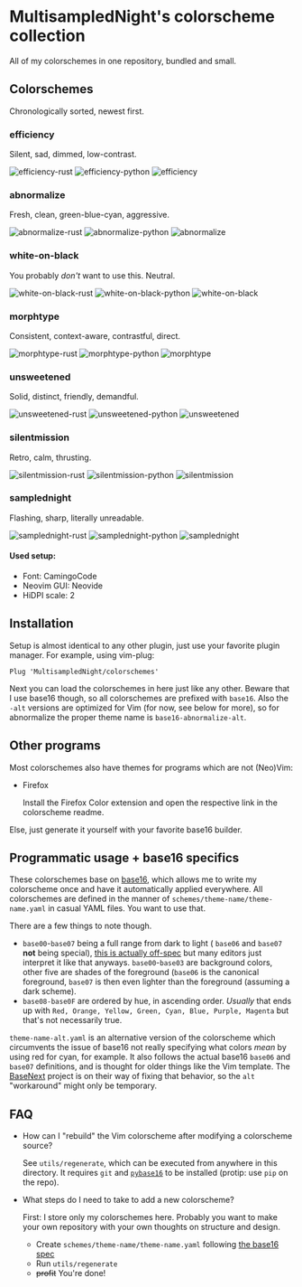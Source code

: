 # MultisampledNight's colorscheme collection

All of my colorschemes in one repository, bundled and small.


## Colorschemes

Chronologically sorted, newest first.

### efficiency

Silent, sad, dimmed, low-contrast.

![efficiency-rust](https://user-images.githubusercontent.com/80128916/183382915-27073eb3-a73b-4178-9e64-c532cd4d5c8c.png)
![efficiency-python](https://user-images.githubusercontent.com/80128916/183382911-c7c50ac2-6c95-47fb-b7bc-635f0bc2a0b3.png)
![efficiency](https://user-images.githubusercontent.com/80128916/183383232-f15436e9-c6e5-4da6-8372-80885c1109ce.png)

### abnormalize

Fresh, clean, green-blue-cyan, aggressive.

![abnormalize-rust](https://user-images.githubusercontent.com/80128916/178453652-6a4847a2-5530-4cf6-a70e-b46d2d4deb6c.png)
![abnormalize-python](https://user-images.githubusercontent.com/80128916/178453656-efb67c62-ca4c-4a1f-8e7a-969335b52e8a.png)
![abnormalize](https://user-images.githubusercontent.com/80128916/178453529-8066e971-dbbd-4994-abd0-caa4a3d64a5d.png)

### white-on-black

You probably _don't_ want to use this. Neutral.

![white-on-black-rust](https://user-images.githubusercontent.com/80128916/178453560-74f7af20-1db4-4620-8129-0bbd5660031b.png)
![white-on-black-python](https://user-images.githubusercontent.com/80128916/178453571-b2a30504-073a-47a6-98f8-5a374792133a.png)
![white-on-black](https://user-images.githubusercontent.com/80128916/178453506-a32039de-ae75-4178-9c51-72a9f4a098e9.png)

### morphtype

Consistent, context-aware, contrastful, direct.

![morphtype-rust](https://user-images.githubusercontent.com/80128916/178453643-ab1930ec-77e7-46fc-88c0-213f65ec567f.png)
![morphtype-python](https://user-images.githubusercontent.com/80128916/178453646-5a89cf2c-62fc-490d-93a1-21f65ca99413.png)
![morphtype](https://user-images.githubusercontent.com/80128916/178453525-0e8bdae9-f57c-4b5b-93e9-4bc822bff359.png)

### unsweetened

Solid, distinct, friendly, demandful.

![unsweetened-rust](https://user-images.githubusercontent.com/80128916/178453575-f3d72c89-a671-4aeb-9709-8067d54102a2.png)
![unsweetened-python](https://user-images.githubusercontent.com/80128916/178453582-459802f7-d89d-4a26-a10d-8d38d561efab.png)
![unsweetened](https://user-images.githubusercontent.com/80128916/178453512-99cd5a3e-5300-4ad0-9d63-79ff05108b80.png)

### silentmission

Retro, calm, thrusting.

![silentmission-rust](https://user-images.githubusercontent.com/80128916/178453597-de0d0120-2511-4de7-9be6-5e3be9518e51.png)
![silentmission-python](https://user-images.githubusercontent.com/80128916/178453606-c7e361ae-e098-4c38-aae7-3f3b0d85956c.png)
![silentmission](https://user-images.githubusercontent.com/80128916/178453516-016b599d-e2c9-45ff-bcaa-2497c5ad090f.png)

### samplednight

Flashing, sharp, literally unreadable.

![samplednight-rust](https://user-images.githubusercontent.com/80128916/178453610-20555a5e-6f88-4197-92c1-ce9157cdbf5e.png)
![samplednight-python](https://user-images.githubusercontent.com/80128916/178453634-ec42446c-e158-456d-9a3b-e5dbb9871904.png)
![samplednight](https://user-images.githubusercontent.com/80128916/178453522-4ff4cd07-1ada-4e09-889f-6943df44144f.png)

#### Used setup:

- Font: CamingoCode
- Neovim GUI: Neovide
- HiDPI scale: 2

## Installation

Setup is almost identical to any other plugin, just use your favorite plugin
manager. For example, using vim-plug:

```vim
Plug 'MultisampledNight/colorschemes'
```

Next you can load the colorschemes in here just like any other. Beware that I
use base16 though, so all colorschemes are prefixed with `base16`. Also the
`-alt` versions are optimized for Vim (for now, see below for more), so for
abnormalize the proper theme name is `base16-abnormalize-alt`.

## Other programs

Most colorschemes also have themes for programs which are not (Neo)Vim:

- Firefox
	
	Install the Firefox Color extension and open the respective link in the
	colorscheme readme.

Else, just generate it yourself with your favorite base16 builder.

## Programmatic usage + base16 specifics

These colorschemes base on [base16](https://github.com/base16-project/home), which
allows me to write my colorscheme once and have it automatically applied
everywhere. All colorschemes are defined in the manner of
`schemes/theme-name/theme-name.yaml` in casual YAML files. You want to use that.

There are a few things to note though.

- `base00`-`base07` being a full range from dark to light (
	`base06` and `base07` **not** being special), [this is actually
	off-spec](https://github.com/base16-project/base16/blob/099f69eebafa085105c4f49c8095491e565e66a8/styling.md)
	but many editors just interpret it like that anyways. `base00`-`base03` are
	background colors, other five are shades of the foreground (`base06` is the
	canonical foreground, `base07` is then even lighter than the foreground
	(assuming a dark scheme).
- `base08-base0F` are ordered by hue, in ascending order.
	_Usually_ that ends up with `Red, Orange, Yellow, Green, Cyan, Blue, Purple,
	Magenta` but that's not necessarily true.

`theme-name-alt.yaml` is an alternative version of the colorscheme which
circumvents the issue of base16 not really specifying what colors _mean_ by
using red for cyan, for example. It also follows the actual base16 `base06`
and `base07` definitions, and is thought for older things like the Vim template.
The [BaseNext](https://github.com/base16-project/basenext) project is on their way
of fixing that behavior, so the `alt` "workaround" might only be temporary.

## FAQ

- How can I "rebuild" the Vim colorscheme after modifying a colorscheme source?

	See `utils/regenerate`, which can be executed from anywhere in this directory.
	It requires `git` and
	[`pybase16`](https://github.com/InspectorMustache/base16-builder-python) to be
	installed (protip: use `pip` on the repo).

- What steps do I need to take to add a new colorscheme?

	First: I store only my colorschemes here. Probably you want to make your own
	repository with your own thoughts on structure and design.

	- Create `schemes/theme-name/theme-name.yaml` following [the base16
	  spec](https://github.com/base16-project/base16/blob/main/styling.md)
	- Run `utils/regenerate`
	- ~~profit~~ You're done!

<!--
  vim: tw=80
-->
